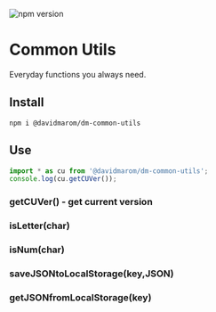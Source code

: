 ![npm version](https://img.shields.io/npm/v/react-redux.svg?style=flat-square)
# Common Utils
Everyday functions you always need.

## Install
```npm i @davidmarom/dm-common-utils```

## Use
```js
import * as cu from '@davidmarom/dm-common-utils';
console.log(cu.getCUVer());
```

### getCUVer() - get current version
### isLetter(char)
### isNum(char)
### saveJSONtoLocalStorage(key,JSON)
### getJSONfromLocalStorage(key)

